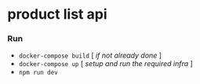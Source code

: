 # product list api


 ### Run
 - `docker-compose build` [ *if not already done* ]
 - `docker-compose up` [ *setup and run the required infra* ]
 - `npm run dev`
